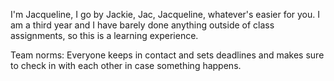 I'm Jacqueline, I go by Jackie, Jac, Jacqueline, whatever's easier  for you. I am a third year and I have barely done anything outside of class assignments, so this is a learning experience. 


Team norms: Everyone keeps in contact and sets deadlines and makes sure to check in with each other in case something happens.